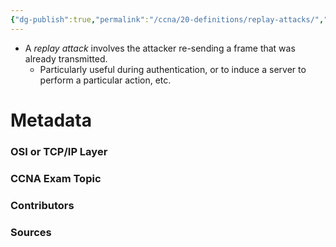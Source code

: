 ```yaml
---
{"dg-publish":true,"permalink":"/ccna/20-definitions/replay-attacks/","tags":["defs_ccna"],"created":"2023-11-04T12:45:23.000-07:00","updated":"2023-11-07T11:29:11.000-08:00"}
---
```


- A *replay attack* involves the attacker re-sending a frame that was already transmitted.
	- Particularly useful during authentication, or to induce a server to perform a particular action, etc.


# Metadata
### OSI or TCP/IP Layer

### CCNA Exam Topic

### Contributors

### Sources
